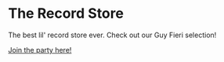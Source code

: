 # The Record Store

The best lil' record store ever. Check out our Guy Fieri selection!

[Join the party here!](https://radiant-basin-37211.herokuapp.com)
